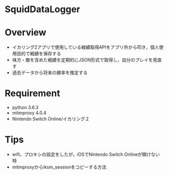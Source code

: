 # SquidDataLogger
# Overview
+ イカリング2アプリで使用している戦績取得APIをアプリ外から叩き，個人使用目的で戦績を保存する
+ 味方・敵を含めた戦績を定期的にJSON形式で取得し，自分のプレイを見直す
+ 過去データから将来の勝率を推定する
# Requirement
+ python 3.6.3
+ mitmproxy 4.0.4
+ Nintendo Switch Online/イカリング２

# Tips
+ wifi，プロキシの設定をしたが，iOSでNintendo Switch Onlineが開けない時
+ mitmproxyからiksm_sessionをコピーする方法